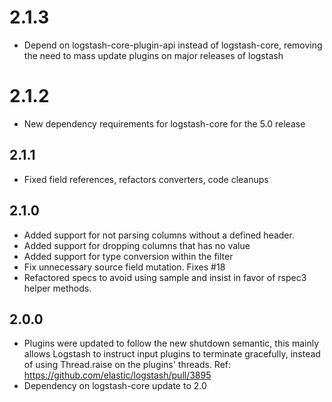 # 2.1.3
  - Depend on logstash-core-plugin-api instead of logstash-core, removing the need to mass update plugins on major releases of logstash
# 2.1.2
  - New dependency requirements for logstash-core for the 5.0 release
## 2.1.1
 - Fixed field references, refactors converters, code cleanups

## 2.1.0
 - Added support for not parsing columns without a defined header.
 - Added support for dropping columns that has no value
 - Added support for type conversion within the filter
 - Fix unnecessary source field mutation. Fixes #18
 - Refactored specs to avoid using sample and insist in favor of rspec3
   helper methods.

## 2.0.0
 - Plugins were updated to follow the new shutdown semantic, this mainly allows Logstash to instruct input plugins to terminate gracefully,
   instead of using Thread.raise on the plugins' threads. Ref: https://github.com/elastic/logstash/pull/3895
 - Dependency on logstash-core update to 2.0


